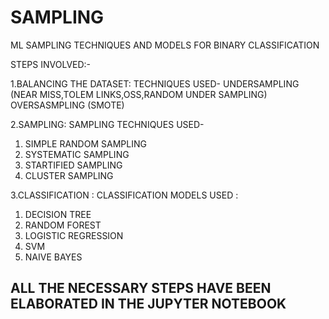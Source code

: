 # SAMPLING
ML SAMPLING TECHNIQUES AND MODELS FOR BINARY CLASSIFICATION

STEPS INVOLVED:-

1.BALANCING THE DATASET:
    TECHNIQUES USED-
    UNDERSAMPLING (NEAR MISS,TOLEM LINKS,OSS,RANDOM UNDER SAMPLING)
    OVERSASMPLING (SMOTE)
        
2.SAMPLING:
  SAMPLING TECHNIQUES USED-
  1. SIMPLE RANDOM SAMPLING
  2. SYSTEMATIC SAMPLING
  3. STARTIFIED SAMPLING
  4. CLUSTER SAMPLING
  
3.CLASSIFICATION :
  CLASSIFICATION MODELS USED :
  1. DECISION TREE
  2. RANDOM FOREST
  3. LOGISTIC REGRESSION
  4. SVM
  5. NAIVE BAYES

## ALL THE NECESSARY STEPS HAVE BEEN ELABORATED IN THE JUPYTER NOTEBOOK
